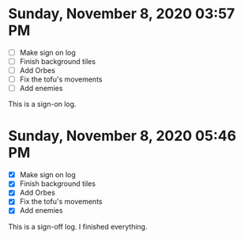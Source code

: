 # Sunday, November  8, 2020 03:57 PM
- [ ] Make sign on log
- [ ] Finish background tiles
- [ ] Add Orbes 
- [ ] Fix the tofu's movements 
- [ ] Add enemies 

This is a sign-on log.
# Sunday, November  8, 2020 05:46 PM
- [X] Make sign on log
- [X] Finish background tiles
- [X] Add Orbes 
- [X] Fix the tofu's movements 
- [X] Add enemies 

This is a sign-off log. I finished everything.
